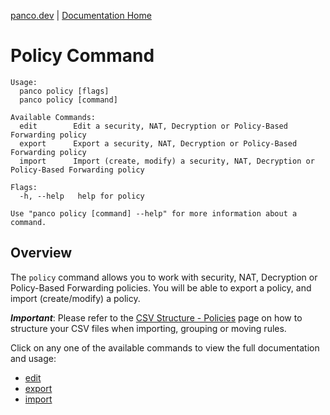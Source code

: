[panco.dev](https://panco.dev) \| [Documentation Home](https://panco.dev/docs.html) 

# Policy Command

```
Usage:
  panco policy [flags]
  panco policy [command]

Available Commands:
  edit        Edit a security, NAT, Decryption or Policy-Based Forwarding policy
  export      Export a security, NAT, Decryption or Policy-Based Forwarding policy
  import      Import (create, modify) a security, NAT, Decryption or Policy-Based Forwarding policy

Flags:
  -h, --help   help for policy

Use "panco policy [command] --help" for more information about a command.
```

## Overview

The `policy` command allows you to work with security, NAT, Decryption or Policy-Based Forwarding policies. You will
be able to export a policy, and import (create/modify) a policy.

**_Important_**: Please refer to the [CSV Structure - Policies](https://panco.dev/csv_policy.html) page
on how to structure your CSV files when importing, grouping or moving rules.

Click on any one of the available commands to view the full documentation and usage:

* [edit](https://panco.dev/policy_edit.html)
* [export](https://panco.dev/policy_export.html)
* [import](https://panco.dev/policy_import.html)
